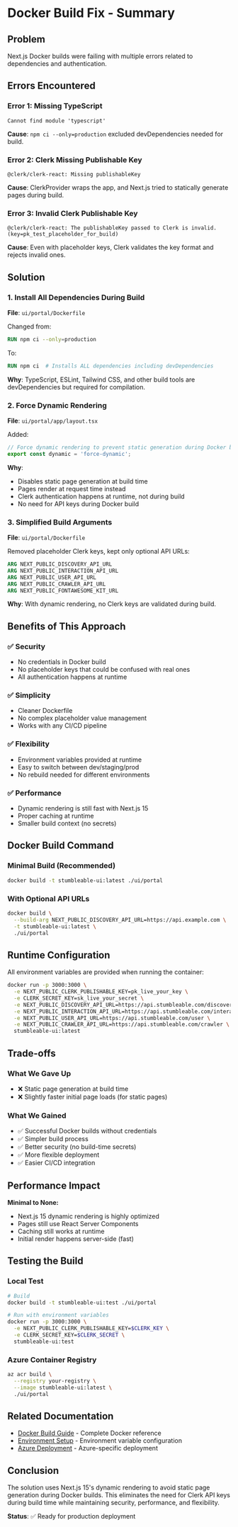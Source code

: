 # Docker Build Fix - Summary

## Problem
Next.js Docker builds were failing with multiple errors related to dependencies and authentication.

## Errors Encountered

### Error 1: Missing TypeScript
```
Cannot find module 'typescript'
```
**Cause**: `npm ci --only=production` excluded devDependencies needed for build.

### Error 2: Clerk Missing Publishable Key
```
@clerk/clerk-react: Missing publishableKey
```
**Cause**: ClerkProvider wraps the app, and Next.js tried to statically generate pages during build.

### Error 3: Invalid Clerk Publishable Key
```
@clerk/clerk-react: The publishableKey passed to Clerk is invalid. (key=pk_test_placeholder_for_build)
```
**Cause**: Even with placeholder keys, Clerk validates the key format and rejects invalid ones.

## Solution

### 1. Install All Dependencies During Build
**File**: `ui/portal/Dockerfile`

Changed from:
```dockerfile
RUN npm ci --only=production
```

To:
```dockerfile
RUN npm ci  # Installs ALL dependencies including devDependencies
```

**Why**: TypeScript, ESLint, Tailwind CSS, and other build tools are devDependencies but required for compilation.

### 2. Force Dynamic Rendering
**File**: `ui/portal/app/layout.tsx`

Added:
```typescript
// Force dynamic rendering to prevent static generation during Docker builds
export const dynamic = 'force-dynamic';
```

**Why**: 
- Disables static page generation at build time
- Pages render at request time instead
- Clerk authentication happens at runtime, not during build
- No need for API keys during Docker build

### 3. Simplified Build Arguments
**File**: `ui/portal/Dockerfile`

Removed placeholder Clerk keys, kept only optional API URLs:
```dockerfile
ARG NEXT_PUBLIC_DISCOVERY_API_URL
ARG NEXT_PUBLIC_INTERACTION_API_URL
ARG NEXT_PUBLIC_USER_API_URL
ARG NEXT_PUBLIC_CRAWLER_API_URL
ARG NEXT_PUBLIC_FONTAWESOME_KIT_URL
```

**Why**: With dynamic rendering, no Clerk keys are validated during build.

## Benefits of This Approach

### ✅ Security
- No credentials in Docker build
- No placeholder keys that could be confused with real ones
- All authentication happens at runtime

### ✅ Simplicity
- Cleaner Dockerfile
- No complex placeholder value management
- Works with any CI/CD pipeline

### ✅ Flexibility
- Environment variables provided at runtime
- Easy to switch between dev/staging/prod
- No rebuild needed for different environments

### ✅ Performance
- Dynamic rendering is still fast with Next.js 15
- Proper caching at runtime
- Smaller build context (no secrets)

## Docker Build Command

### Minimal Build (Recommended)
```bash
docker build -t stumbleable-ui:latest ./ui/portal
```

### With Optional API URLs
```bash
docker build \
  --build-arg NEXT_PUBLIC_DISCOVERY_API_URL=https://api.example.com \
  -t stumbleable-ui:latest \
  ./ui/portal
```

## Runtime Configuration

All environment variables are provided when running the container:

```bash
docker run -p 3000:3000 \
  -e NEXT_PUBLIC_CLERK_PUBLISHABLE_KEY=pk_live_your_key \
  -e CLERK_SECRET_KEY=sk_live_your_secret \
  -e NEXT_PUBLIC_DISCOVERY_API_URL=https://api.stumbleable.com/discovery \
  -e NEXT_PUBLIC_INTERACTION_API_URL=https://api.stumbleable.com/interaction \
  -e NEXT_PUBLIC_USER_API_URL=https://api.stumbleable.com/user \
  -e NEXT_PUBLIC_CRAWLER_API_URL=https://api.stumbleable.com/crawler \
  stumbleable-ui:latest
```

## Trade-offs

### What We Gave Up
- ❌ Static page generation at build time
- ❌ Slightly faster initial page loads (for static pages)

### What We Gained
- ✅ Successful Docker builds without credentials
- ✅ Simpler build process
- ✅ Better security (no build-time secrets)
- ✅ More flexible deployment
- ✅ Easier CI/CD integration

## Performance Impact

**Minimal to None:**
- Next.js 15 dynamic rendering is highly optimized
- Pages still use React Server Components
- Caching still works at runtime
- Initial render happens server-side (fast)

## Testing the Build

### Local Test
```bash
# Build
docker build -t stumbleable-ui:test ./ui/portal

# Run with environment variables
docker run -p 3000:3000 \
  -e NEXT_PUBLIC_CLERK_PUBLISHABLE_KEY=$CLERK_KEY \
  -e CLERK_SECRET_KEY=$CLERK_SECRET \
  stumbleable-ui:test
```

### Azure Container Registry
```bash
az acr build \
  --registry your-registry \
  --image stumbleable-ui:latest \
  ./ui/portal
```

## Related Documentation
- [Docker Build Guide](./DOCKER_BUILD_GUIDE.md) - Complete Docker reference
- [Environment Setup](./ENVIRONMENT_SETUP.md) - Environment variable configuration
- [Azure Deployment](./AZURE_DEPLOYMENT_GUIDE.md) - Azure-specific deployment

## Conclusion

The solution uses Next.js 15's dynamic rendering to avoid static page generation during Docker builds. This eliminates the need for Clerk API keys during build time while maintaining security, performance, and flexibility.

**Status**: ✅ Ready for production deployment
